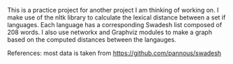 This is a practice project for another project I am thinking of working on.
I make use of the nltk library to calculate the lexical distance between a set if languages. Each language has a corresponding Swadesh list composed of 208 words. I also use networkx and Graphviz modules to make a graph based on the computed distances between the langauges.

References:
most data is taken from https://github.com/pannous/swadesh